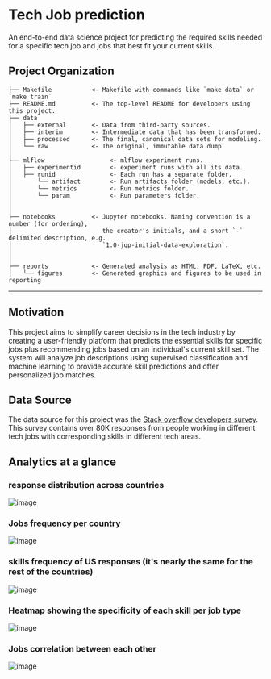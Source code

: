 Tech Job prediction 
==============================

An end-to-end data science project for predicting the required skills needed for a specific tech job and jobs that best fit your current skills.

Project Organization
------------

    ├── Makefile           <- Makefile with commands like `make data` or `make train`
    ├── README.md          <- The top-level README for developers using this project.
    ├── data
    │   ├── external       <- Data from third-party sources.
    │   ├── interim        <- Intermediate data that has been transformed.
    │   ├── processed      <- The final, canonical data sets for modeling.
    │   └── raw            <- The original, immutable data dump.
    │
    ├── mlflow                  <- mlflow experiment runs.
    │   ├── experimentid        <- experiment runs with all its data.
    │   ├── runid               <- Each run has a separate folder.
    │       └── artifact        <- Run artifacts folder (models, etc.).
    │       └── metrics         <- Run metrics folder.
    │       └── param           <- Run parameters folder.
    │
    │
    ├── notebooks          <- Jupyter notebooks. Naming convention is a number (for ordering),
    │                         the creator's initials, and a short `-` delimited description, e.g.
    │                         `1.0-jqp-initial-data-exploration`.
    │
    │
    ├── reports            <- Generated analysis as HTML, PDF, LaTeX, etc.
    │   └── figures        <- Generated graphics and figures to be used in reporting
    


--------


## Motivation

This project aims to simplify career decisions in the tech industry by creating a user-friendly platform that predicts the essential skills for specific jobs plus  recommending jobs based on an individual's current skill set. The system will analyze job descriptions using supervised classification and machine learning to provide accurate skill predictions and offer personalized job matches.

## Data Source

The data source for this project was the [Stack overflow developers survey](https://survey.stackoverflow.co/2023/). This survey contains over
80K responses from people working in different tech jobs with corresponding skills in different tech areas. 

## Analytics at a glance

### response distribution across countries
![image](https://github.com/aya9aladdin/Tech-Job-profile-prediction-dsProject/assets/27581535/e7136fdc-ee07-4dd8-a035-1a30938d010a)

### Jobs frequency per country
![image](https://github.com/aya9aladdin/Tech-Job-profile-prediction-dsProject/assets/27581535/0489e27b-cebd-4123-b7e9-f76a68ac94b5)

### skills frequency of US responses (it's nearly the same for the rest of the countries)
![image](https://github.com/aya9aladdin/Tech-Job-profile-prediction-dsProject/assets/27581535/b5af6214-1c27-4ec6-8ecd-483e436d4ade)

### Heatmap showing the specificity of each skill per job type 
![image](https://github.com/aya9aladdin/Tech-Job-profile-prediction-dsProject/assets/27581535/c5106e93-80d7-4005-91cc-dc700a7e7ba4)

### Jobs correlation between each other
![image](https://github.com/aya9aladdin/Tech-Job-profile-prediction-dsProject/assets/27581535/b0cfcc89-f7fe-440a-ae13-8e9f92be619b)
